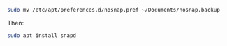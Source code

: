 ```bash
sudo mv /etc/apt/preferences.d/nosnap.pref ~/Documents/nosnap.backup
```
Then:
```bash
sudo apt install snapd
```